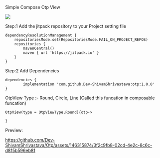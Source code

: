 Simple Compose Otp View

[![](https://jitpack.io/v/Dev-ShivamShrivastava/otp.svg)](https://jitpack.io/#Dev-ShivamShrivastava/otp)


Step:1  Add the jitpack repository to your Project setting file


    dependencyResolutionManagement {
		repositoriesMode.set(RepositoriesMode.FAIL_ON_PROJECT_REPOS)
		repositories {
			mavenCentral()
			maven { url 'https://jitpack.io' }
		}
	}


Step:2 Add Dependencies

	dependencies {
	        implementation 'com.github.Dev-ShivamShrivastava:otp:1.0.0'
	}

 OtpView Type :- Round, Circle, Line (Called this funcation in composable funcation)

    OtpView(type = OtpViewType.Round){otp->
                     
    }

 Preview: 
 

https://github.com/Dev-ShivamShrivastava/Otp/assets/146315874/3f2c9fb8-02cd-4e2c-8c6c-d815b596eb81




 
